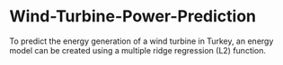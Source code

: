 # Wind-Turbine-Power-Prediction
To predict the energy generation of a wind turbine in Turkey, an energy model can be created using a multiple ridge regression (L2) function.
